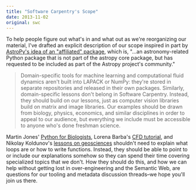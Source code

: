```yaml
---
title: "Software Carpentry's Scope"
date: 2013-11-02
original: swc
---
```

<p>
  To help people figure out what's in and what out
  as we're reorganizing our material,
  I've drafted an explicit description of our scope
  inspired in part by
  <a href="http://www.astropy.org/affiliated/">AstroPy's idea of an "affiliated" package</a>,
  which is, "…an astronomy-related Python package
  that is not part of the astropy core package,
  but has requested to be included as part of the Astropy project's community."
</p>
<blockquote>
  Domain-specific tools for machine learning and computational fluid dynamics
  aren't built into LAPACK or NumPy:
  they're stored in separate repositories
  and released in their own packages.
  Similarly, domain-specific lessons don't belong in Software Carpentry.
  Instead,
  they should build on our lessons,
  just as computer vision libraries build on matrix and image libraries.
  Our examples should be drawn from biology, physics, economics, and similar disciplines
  in order to appeal to our audience,
  but everything we include must be accessible to anyone who's done freshman science.
</blockquote>
<p>
  Martin Jones' <a href="http://pythonforbiologists.com/">Python for Biologists</a>,
  Lorena Barba's <a href="http://lorenabarba.com/blog/cfd-python-12-steps-to-navier-stokes/">CFD tutorial</a>,
  and Nikolay Koldunov's <a href="http://earthpy.org/">lessons on geosciences</a>
  shouldn't need to explain what loops are or how to write functions.
  Instead,
  they should be able to point to or include our explanations somehow
  so they can spend their time covering specialized topics that we don't.
  How they should do this,
  and how we can help without getting lost in over-engineering and the Semantic Web,
  are questions for our tooling
  and metadata discussion threads–we
  hope you'll join us there.
</p>
